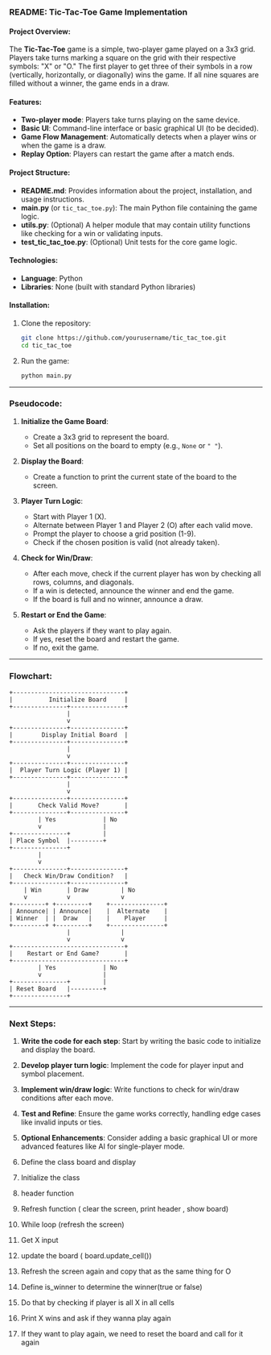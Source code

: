 ### README: Tic-Tac-Toe Game Implementation

#### Project Overview:

The **Tic-Tac-Toe** game is a simple, two-player game played on a 3x3 grid. Players take turns marking a square on the grid with their respective symbols: "X" or "O." The first player to get three of their symbols in a row (vertically, horizontally, or diagonally) wins the game. If all nine squares are filled without a winner, the game ends in a draw.

#### Features:

- **Two-player mode**: Players take turns playing on the same device.
- **Basic UI**: Command-line interface or basic graphical UI (to be decided).
- **Game Flow Management**: Automatically detects when a player wins or when the game is a draw.
- **Replay Option**: Players can restart the game after a match ends.

#### Project Structure:

- **README.md**: Provides information about the project, installation, and usage instructions.
- **main.py** (or `tic_tac_toe.py`): The main Python file containing the game logic.
- **utils.py**: (Optional) A helper module that may contain utility functions like checking for a win or validating inputs.
- **test_tic_tac_toe.py**: (Optional) Unit tests for the core game logic.

#### Technologies:

- **Language**: Python
- **Libraries**: None (built with standard Python libraries)

#### Installation:

1. Clone the repository:
   ```bash
   git clone https://github.com/yourusername/tic_tac_toe.git
   cd tic_tac_toe
   ```

2. Run the game:
   ```bash
   python main.py
   ```

---

### Pseudocode:

1. **Initialize the Game Board**:
   - Create a 3x3 grid to represent the board.
   - Set all positions on the board to empty (e.g., `None` or `" "`).

2. **Display the Board**:
   - Create a function to print the current state of the board to the screen.

3. **Player Turn Logic**:
   - Start with Player 1 (X).
   - Alternate between Player 1 and Player 2 (O) after each valid move.
   - Prompt the player to choose a grid position (1-9).
   - Check if the chosen position is valid (not already taken).

4. **Check for Win/Draw**:
   - After each move, check if the current player has won by checking all rows, columns, and diagonals.
   - If a win is detected, announce the winner and end the game.
   - If the board is full and no winner, announce a draw.

5. **Restart or End the Game**:
   - Ask the players if they want to play again.
   - If yes, reset the board and restart the game.
   - If no, exit the game.

---

### Flowchart:

```plaintext
+-------------------------------+
|          Initialize Board     |
+---------------+---------------+
                |
                v
+---------------+---------------+
|        Display Initial Board  |
+---------------+---------------+
                |
                v
+---------------+---------------+
|  Player Turn Logic (Player 1) |
+---------------+---------------+
                |
                v
+---------------+---------------+
|       Check Valid Move?       |
+---------------+---------------+
        | Yes             | No
        v                 |
+---------------+         |
| Place Symbol  |---------+
+---------------+
        |
        v
+---------------+---------------+
|   Check Win/Draw Condition?   |
+---------------+---------------+
    | Win       | Draw         | No
    v           v              v
+---------+ +---------+    +---------------+
| Announce| | Announce|    |  Alternate    |
| Winner  | |  Draw   |    |    Player     |
+---------+ +---------+    +---------------+
                |              |
                v              v
+-------------------------------+
|    Restart or End Game?       |
+-------------------------------+
        | Yes             | No
        v                 |
+---------------+         |
| Reset Board   |---------+
+---------------+
```

---

### Next Steps:

1. **Write the code for each step**: Start by writing the basic code to initialize and display the board.
2. **Develop player turn logic**: Implement the code for player input and symbol placement.
3. **Implement win/draw logic**: Write functions to check for win/draw conditions after each move.
4. **Test and Refine**: Ensure the game works correctly, handling edge cases like invalid inputs or ties.
5. **Optional Enhancements**: Consider adding a basic graphical UI or more advanced features like AI for single-player mode.


1. Define the class board and display
2. Initialize the class
3. header function
4. Refresh function ( clear the screen, print header , show board)

5. While loop (refresh the screen)
6. Get X input
7. update the board ( board.update_cell())
8. Refresh the screen again and copy that as the same thing for O 

9. Define is_winner to determine the winner(true or false)
10. Do that by checking if player is all X in all cells
11. Print X wins and ask if they wanna play again 
12. If they want to play again, we need to reset the board and call for it again


